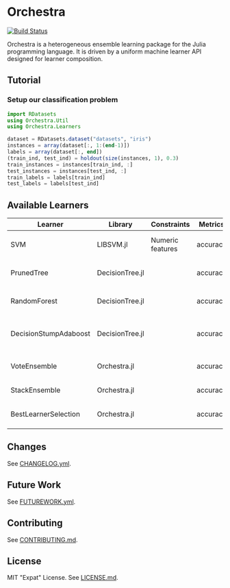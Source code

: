 # Orchestra

[![Build Status](https://travis-ci.org/svs14/Orchestra.jl.png)](https://travis-ci.org/svs14/Orchestra.jl)

Orchestra is a heterogeneous ensemble learning package for the Julia programming
language. It is driven by a uniform machine learner API designed for learner
composition.

## Tutorial

### Setup our classification problem

```julia
import RDatasets
using Orchestra.Util
using Orchestra.Learners

dataset = RDatasets.dataset("datasets", "iris")
instances = array(dataset[:, 1:(end-1)])
labels = array(dataset[:, end])
(train_ind, test_ind) = holdout(size(instances, 1), 0.3)
train_instances = instances[train_ind, :]
test_instances = instances[test_ind, :]
train_labels = labels[train_ind]
test_labels = labels[test_ind]
```

## Available Learners

| Learner               | Library         | Constraints      | Metrics  | Description                       |
|-----------------------|-----------------|------------------|----------|-----------------------------------|
| SVM                   | LIBSVM.jl       | Numeric features | accuracy | Support Vector Machines.          |
| PrunedTree            | DecisionTree.jl |                  | accuracy | C4.5 Decision Tree.               |
| RandomForest          | DecisionTree.jl |                  | accuracy | C4.5 Random Forest.               |
| DecisionStumpAdaboost | DecisionTree.jl |                  | accuracy | C4.5 Adaboosted Decision Stumps.  |
| VoteEnsemble          | Orchestra.jl    |                  | accuracy | Majority Vote Ensemble.           |
| StackEnsemble         | Orchestra.jl    |                  | accuracy | Stack Ensemble.                   |
| BestLearnerSelection  | Orchestra.jl    |                  | accuracy | Selects best learner out of pool. |

## Changes

See [CHANGELOG.yml](CHANGELOG.yml).

## Future Work

See [FUTUREWORK.yml](CHANGELOG.yml).

## Contributing 

See [CONTRIBUTING.md](CONTRIBUTING.md).

## License

MIT "Expat" License. See [LICENSE.md](LICENSE.md).
